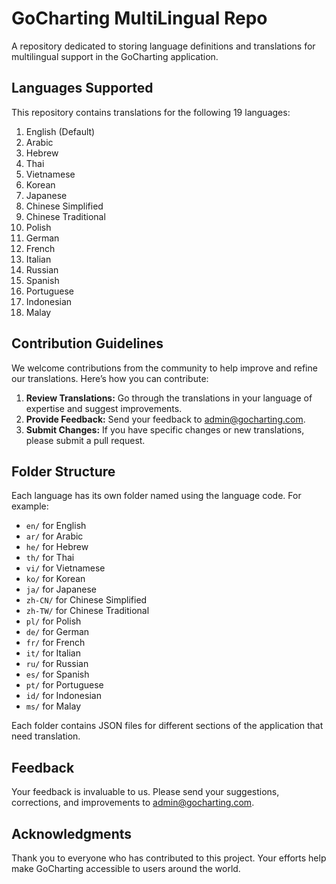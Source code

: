 # GoCharting MultiLingual Repo

A repository dedicated to storing language definitions and translations for multilingual support in the GoCharting application.

## Languages Supported

This repository contains translations for the following 19 languages:

1. English (Default)
2. Arabic
3. Hebrew
4. Thai
5. Vietnamese
6. Korean
7. Japanese
8. Chinese Simplified
9. Chinese Traditional
10. Polish
11. German
12. French
13. Italian
14. Russian
15. Spanish
16. Portuguese
17. Indonesian
18. Malay

## Contribution Guidelines

We welcome contributions from the community to help improve and refine our translations. Here’s how you can contribute:

1. **Review Translations:** Go through the translations in your language of expertise and suggest improvements.
2. **Provide Feedback:** Send your feedback to [admin@gocharting.com](mailto:admin@gocharting.com).
3. **Submit Changes:** If you have specific changes or new translations, please submit a pull request.

## Folder Structure

Each language has its own folder named using the language code. For example:

- `en/` for English
- `ar/` for Arabic
- `he/` for Hebrew
- `th/` for Thai
- `vi/` for Vietnamese
- `ko/` for Korean
- `ja/` for Japanese
- `zh-CN/` for Chinese Simplified
- `zh-TW/` for Chinese Traditional
- `pl/` for Polish
- `de/` for German
- `fr/` for French
- `it/` for Italian
- `ru/` for Russian
- `es/` for Spanish
- `pt/` for Portuguese
- `id/` for Indonesian
- `ms/` for Malay

Each folder contains JSON files for different sections of the application that need translation.

## Feedback

Your feedback is invaluable to us. Please send your suggestions, corrections, and improvements to [admin@gocharting.com](mailto:admin@gocharting.com).

## Acknowledgments

Thank you to everyone who has contributed to this project. Your efforts help make GoCharting accessible to users around the world.
